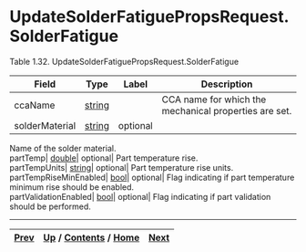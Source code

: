 
# UpdateSolderFatiguePropsRequest.SolderFatigue

Table 1.32. UpdateSolderFatiguePropsRequest.SolderFatigue

Field| Type| Label| Description  
---|---|---|---  
ccaName| [string](ch01s11.md "gRPC Scalar Value Types")|  | CCA name for which the mechanical properties are set.   
solderMaterial| [string](ch01s11.md "gRPC Scalar Value Types")| optional|
Name of the solder material.  
partTemp| [double](ch01s11.md "gRPC Scalar Value Types")| optional| Part
temperature rise.  
partTempUnits| [string](ch01s11.md "gRPC Scalar Value Types")| optional|
Part temperature rise units.  
partTempRiseMinEnabled| [bool](ch01s11.md "gRPC Scalar Value Types")|
optional| Flag indicating if part temperature minimum rise should be enabled.  
partValidationEnabled| [bool](ch01s11.md "gRPC Scalar Value Types")|
optional| Flag indicating if part validation should be performed.  
  
  

* * *

[Prev](ch01s03s17.md) | [Up](ch01s03s17.md) / [Contents](index.md) / [Home](../../index.htm)|  [Next](ch01s03s17s03.md)  
---|---|---

